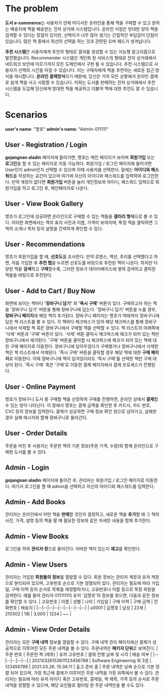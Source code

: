 ﻿# The problem

**도서 e-commerce**는 사용자가 언제 어디서든 온라인을 통해 책을 구매할 수 있고 원하는 배송지에 책을 배송받는 전자 상거래 시스템입니다. 온라인 서점은 방대한 양의 책을 검색할 수 있다는 장점이 있지만, 선택지가 너무 많아 생기는 간접적인 부담감이 단점이 있습니다. 많은 책 중에서 최선의 선택을 하는 것과 관련된 오버 헤드가 생겨납니다. 

**추천 시스템**은 사용자에게 추천의 형태로 결과를 생성할 수 있는 지능형 알고리즘으로 발전했습니다. Recommender 시스템은 개인화 된 서비스의 형태로 전자 상거래에서 네트워크 보안에 이르기까지 모든 도메인에서 구현 될 수 있습니다. 추천 시스템으로 사용자가 선택의 시간을 아낄 수 있습니다. 이는 구매자에게 책을 추천하는 새로운 접근 방식을 제시합니다. **온라인 결제방식**이기 때문에, 당신은 거의 모든 상황에서 온라인 결제로 쉽게 책을 사고 서핑할 수 있습니다. 저희는 도서를 판매하는 전자 상거래에서 추천 시스템을 도입해 당신에게 방대한 책을 제공하고 더불어 책에 대한 추천도 알 수 있습니다. 


# Scenarios

**user's name**: "명호" 
**admin's name**: "Admin-011111"

## User - Registration / Login

**gojangnan aladin** 페이지에 들어가면, 명호는 메인 페이지가 보이며 **회원가입** 또는 **로그인**을 할 수 있는 페이지로 이동 가능하다. 회원가입 / 로그인 페이지에 들어가면 User인지 admin인지 선택할 수 있으며 이때 사용자를 선택한다. 밑에는 **아이디와 패스워드**를 작성하는 공간이 있으며 여기에 자신의 아이디와 패스워드를 입력하여 로그인한다. 만약 계정이 없다면 **회원가입** 버튼을 눌러 개인정보와 아이디, 패스워드 입력으로 회원가입을 하고 로그인 후, 메인페이지로 나온다. 

## User - View Book Gallery

명호가 로그인에 성공하면 온라인으로 구매할 수 있는 책들을 **갤러리 형식**으로 볼 수 있다. 이러한 화면에서는 책의 표지 사진과 이름, 가격이 보여지며, 특정 책을 클릭하면 그 책의 소개나 목차 등의 설명을 간략하게 확인할 수 있다. 

## User - Recommendations

명호가 회원가입을 할 때, **선호도**를 조사한다. 만약 로맨스, 액션, 추리를 선택했다고 하면, 처음 가입한 후 **추천 탭**을 누르면 선호도를 바탕으로 추천된 책이 나온다. 하지만 다양한 책을 **검색**하고 **구매**할수록, 그러한 정보가 데이터베이스에 쌓여 검색하고 클릭한 책들을 바탕으로 추천된다.

## User - Add to Cart / Buy Now

화면에 보이는 책마다 **'장바구니 담기'** 와 **'즉시 구매'** 버튼이 있다. 구매하고자 하는 책을 '장바구니 담기' 버튼을 통해 장바구니에 담는다. '장바구니 담기' 버튼을 누를 경우, **장바구니 페이지**에 해당 책이 추가된다. 장바구니 페이지는 명호가 여태까지 장바구니에 담은 책 리스트를 볼 수 있다. 각 책마다 체크박스가 있어 해당 체크박스를 통해 장바구니에서 삭제할 책 혹은 장바구니에서 구매할 책을 선택할 수 있다. 책 리스트의 아래쪽에 '삭제' 버튼과 '구매' 버튼이 있다. '삭제' 버튼 클릭시 체크박스에 체크가 되어 있는 책만 장바구니에서 제거된다. '구매' 버튼을 클릭할 시 체크박스에 체크가 되어 있는 책에 대한 구매 페이지로 이동한다. 장바구니에 담아두었다가 구매했거나 장바구니에서 삭제한 책은 책 리스트에서 삭제된다. '즉시 구매' 버튼을 클릭할 경우 해당 책에 대한 **구매 페이지**로 이동한다. 이때 장바구니에 책이 담겨있더라도 '즉시 구매'를 선택한 책만 구매 대상이 된다. '즉시 구매' 혹은 '구매'로 이동한 결제 페이지에서 결제 프로세스가 진행된다.

## User - Online Payment

명호가 장바구니 도서 중 구매할 책을 선정하여 구매를 진행하면, 온라인 상에서 **결제**할 수 있는 창이 나타난다.  이 창에서 명호는 결제 금액을 확인한 후 카드사, 카드 번호, CVC 등의 정보를 입력한다. 결제가 성공하면 구매 정보 확인 창으로 넘어가고, 실패한 경우 실패 메시지와 함께 장바구니로 돌아간다. 

## User - Order Details

주문을 마친 후 사용자는 주문한 책의 기본 정보(주문 가격, 수량)와 함께 온라인으로 구매한 도서를 볼 수 있다. 


## Admin - Login

**gojangnan aladin** 페이지에 들어간 후, 관리자는 회원가입 / 로그인 페이지로 이동한다. 여기서 로그인을 할 때 admin을 선택하고 자신의 아이디와 패스워드를 입력한다. 

## Admin - Add Books

관리자는 온라인에서 어떤 책을 **판매**할 것인지 결정하고, 새로운 책을 **추가**할 때 그 책의 사진, 가격, 설명 등의 책을 팔 때 필요한 정보와 같은 자세한 내용을 함께 추가한다.

## Admin - View Books

로그인을 하여 **관리자 창**으로 들어간다. 어떠한 책이 있는지 **재고**를 확인한다. 

## Admin - View Users

관리자는 가입된 **회원들의 정보**를 열람할 수 있다. 회원 정보는 관리자 계정과 유저 계정으로 분리되어 있으며, 고유번호 순으로 기본 정렬되어 있다. 관리자는 필요에 따라 가입일, 구매 이력 등의 순서로 목록을 재정렬하거나, 고유번호나 이름 등으로 특정 회원을 검색한다.
예를 들어 관리자 0111111이 유저 '김명호'의 정보를 찾으면, 다음과 같은 정보를 확인할 수 있다.
| 고유번호 | 이름 | 성별 | 나이 | 가입일 | 구매 이력 | 구매 금액 | 전화번호 | 배송지 |
|--|--|--|--|--|--|--|--|--|
| u0001 | 김명호 | 남성 | 22세 | 210302 | 1회 | 3,000 | 1234 | ~~ |


## Admin - View Order Details

관리자는 모든 **구매 내역** 정보를 열람할 수 있다. 구매 내역 관리 페이지에선 결제가 성공적으로 이루어진 모든 주문 내역을 볼 수 있다. 주문내역은 **패키지 단위**로 보여진다. 
| 주문 번호 | 주문한 책 (제목) | 유저 고유번호 | 결제 진행 날짜 및 시각 | 배송 여부 |
|--|--|--|--|--|
| 20210326153611123456789 | Software Engineering 외 3권 | 123456789 | 2021.03.26. 15:36:11 | 출고 준비 중 |
주문 내역은 날짜 순으로 기본 정렬 되어 있으며, 가장 최근에 결제가 이루어진 주문 내역을 가장 위쪽에서 볼 수 있다. 관리자는 필요에 따라 유저 아이디 혹은 고유번호, 결제일, 책 제목, 가격 등의 순서로 주문 내역을 정렬할 수 있으며, 해당 요인들로 필터링 한 주문 내역만을 볼 수도 있다. 
